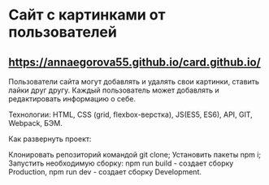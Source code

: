 # Сайт с картинками от пользователей
## https://annaegorova55.github.io/card.github.io/

Пользователи сайта могут добавлять и удалять свои картинки, ставить лайки друг другу. Каждый пользователь может добавлять и редактировать информацию о себе.

Технологии: HTML, CSS (grid, flexbox-верстка), JS(ES5, ES6), API, GIT, Webpack, БЭМ. 

Как развернуть проект:

Клонировать репозиторий командой git clone;
Установить пакеты npm i;
Запустить необходимую сборку:
npm run build - создает сборку Production,
npm run dev - создает сборку Development.
